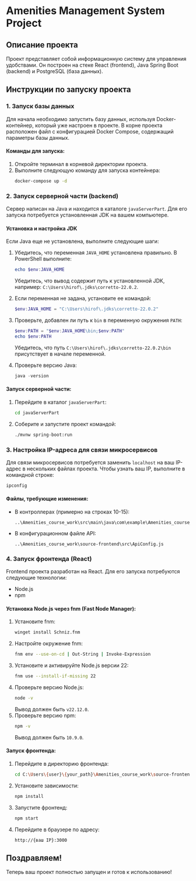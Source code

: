 # Amenities Management System Project

## Описание проекта
Проект представляет собой информационную систему для управления удобствами. Он построен на стеке React (frontend), Java Spring Boot (backend) и PostgreSQL (база данных).

## Инструкции по запуску проекта

### 1. Запуск базы данных
Для начала необходимо запустить базу данных, используя Docker-контейнер, который уже настроен в проекте. В корне проекта расположен файл с конфигурацией Docker Compose, содержащий параметры базы данных.

#### Команды для запуска:
1. Откройте терминал в корневой директории проекта.
2. Выполните следующую команду для запуска контейнера:
   ```bash
   docker-compose up -d
   ```

### 2. Запуск серверной части (backend)
Сервер написан на Java и находится в каталоге `javaServerPart`. Для его запуска потребуется установленная JDK на вашем компьютере.

#### Установка и настройка JDK
Если Java еще не установлена, выполните следующие шаги:
1. Убедитесь, что переменная `JAVA_HOME` установлена правильно. В PowerShell выполните:
   ```powershell
   echo $env:JAVA_HOME
   ```
   Убедитесь, что вывод содержит путь к установленной JDK, например: `C:\Users\hirof\.jdks\corretto-22.0.2`.

2. Если переменная не задана, установите ее командой:
   ```powershell
   $env:JAVA_HOME = "C:\Users\hirof\.jdks\corretto-22.0.2"
   ```

3. Проверьте, добавлен ли путь к `bin` в переменную окружения `PATH`:
   ```powershell
   $env:PATH = "$env:JAVA_HOME\bin;$env:PATH"
   echo $env:PATH
   ```
   Убедитесь, что путь `C:\Users\hirof\.jdks\corretto-22.0.2\bin` присутствует в начале переменной.

4. Проверьте версию Java:
   ```powershell
   java -version
   ```

#### Запуск серверной части:
1. Перейдите в каталог `javaServerPart`:
   ```bash
   cd javaServerPart
   ```
2. Соберите и запустите проект командой:
   ```bash
   ./mvnw spring-boot:run
   ```

### 3. Настройка IP-адреса для связи микросервисов
Для связи микросервисов потребуется заменить `localhost` на ваш IP-адрес в нескольких файлах проекта. Чтобы узнать ваш IP, выполните в командной строке:
```bash
ipconfig
```

#### Файлы, требующие изменения:
- В контроллерах (примерно на строках 10-15):
  ```
  ..\Amenities_course_work\src\main\java\com\example\Amenities_course_work\controller
  ```
- В конфигурационном файле API:
  ```
  ..\Amenities_course_work\source-frontend\src\ApiConfig.js
  ```

### 4. Запуск фронтенда (React)
Frontend проекта разработан на React. Для его запуска потребуются следующие технологии:
- Node.js
- npm

#### Установка Node.js через fnm (Fast Node Manager):
1. Установите fnm:
   ```bash
   winget install Schniz.fnm
   ```
2. Настройте окружение fnm:
   ```bash
   fnm env --use-on-cd | Out-String | Invoke-Expression
   ```
3. Установите и активируйте Node.js версии 22:
   ```bash
   fnm use --install-if-missing 22
   ```
4. Проверьте версию Node.js:
   ```bash
   node -v
   ```
   Вывод должен быть `v22.12.0`.
5. Проверьте версию npm:
   ```bash
   npm -v
   ```
   Вывод должен быть `10.9.0`.

#### Запуск фронтенда:
1. Перейдите в директорию фронтенда:
   ```bash
   cd C:\Users\{user}\{your_path}\Amenities_course_work\source-frontend
   ```
2. Установите зависимости:
   ```bash
   npm install
   ```
3. Запустите фронтенд:
   ```bash
   npm start
   ```
4. Перейдите в браузере по адресу:
   ```
   http://{ваш IP}:3000
   ```

## Поздравляем!
Теперь ваш проект полностью запущен и готов к использованию!

